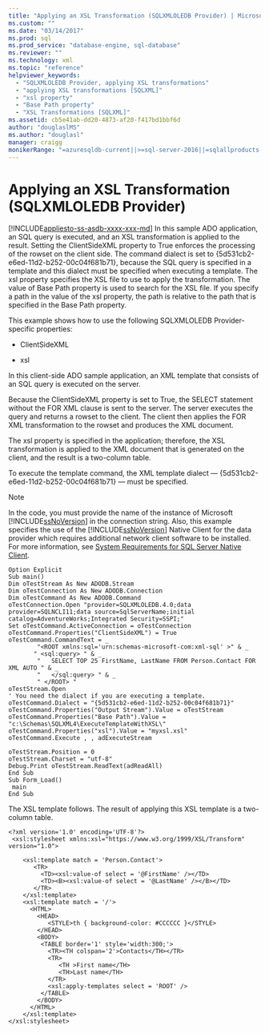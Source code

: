 ```yaml
---
title: "Applying an XSL Transformation (SQLXMLOLEDB Provider) | Microsoft Docs"
ms.custom: ""
ms.date: "03/14/2017"
ms.prod: sql
ms.prod_service: "database-engine, sql-database"
ms.reviewer: ""
ms.technology: xml
ms.topic: "reference"
helpviewer_keywords: 
  - "SQLXMLOLEDB Provider, applying XSL transformations"
  - "applying XSL transformations [SQLXML]"
  - "xsl property"
  - "Base Path property"
  - "XSL Transformations [SQLXML]"
ms.assetid: cb5e41ab-dd20-4873-af20-f417bd1bbf6d
author: "douglaslMS"
ms.author: "douglasl"
manager: craigg
monikerRange: "=azuresqldb-current||>=sql-server-2016||=sqlallproducts-allversions||>=sql-server-linux-2017||=azuresqldb-mi-current"
---
```

# Applying an XSL Transformation (SQLXMLOLEDB Provider)
[!INCLUDE[appliesto-ss-asdb-xxxx-xxx-md](../../../includes/appliesto-ss-asdb-xxxx-xxx-md.md)]
  In this sample ADO application, an SQL query is executed, and an XSL transformation is applied to the result. Setting the ClientSideXML property to True enforces the processing of the rowset on the client side. The command dialect is set to {5d531cb2-e6ed-11d2-b252-00c04f681b71}, because the SQL query is specified in a template and this dialect must be specified when executing a template. The xsl property specifies the XSL file to use to apply the transformation. The value of Base Path property is used to search for the XSL file. If you specify a path in the value of the xsl property, the path is relative to the path that is specified in the Base Path property.  
  
 This example shows how to use the following SQLXMLOLEDB Provider-specific properties:  
  
-   ClientSideXML  
  
-   xsl  
  
 In this client-side ADO sample application, an XML template that consists of an SQL query is executed on the server.  
  
 Because the ClientSideXML property is set to True, the SELECT statement without the FOR XML clause is sent to the server. The server executes the query and returns a rowset to the client. The client then applies the FOR XML transformation to the rowset and produces the XML document.  
  
 The xsl property is specified in the application; therefore, the XSL transformation is applied to the XML document that is generated on the client, and the result is a two-column table.  
  
 To execute the template command, the XML template dialect — {5d531cb2-e6ed-11d2-b252-00c04f681b71} — must be specified.  
  
> [!NOTE]  
>  In the code, you must provide the name of the instance of Microsoft [!INCLUDE[ssNoVersion](../../../includes/ssnoversion-md.md)] in the connection string. Also, this example specifies the use of the [!INCLUDE[ssNoVersion](../../../includes/ssnoversion-md.md)] Native Client for the data provider which requires additional network client software to be installed. For more information, see [System Requirements for SQL Server Native Client](../../../relational-databases/native-client/system-requirements-for-sql-server-native-client.md).  
  
```  
Option Explicit  
Sub main()  
Dim oTestStream As New ADODB.Stream  
Dim oTestConnection As New ADODB.Connection  
Dim oTestCommand As New ADODB.Command  
oTestConnection.Open "provider=SQLXMLOLEDB.4.0;data provider=SQLNCLI11;data source=SqlServerName;initial catalog=AdventureWorks;Integrated Security=SSPI;"  
Set oTestCommand.ActiveConnection = oTestConnection  
oTestCommand.Properties("ClientSideXML") = True  
oTestCommand.CommandText = _  
        "<ROOT xmlns:sql='urn:schemas-microsoft-com:xml-sql' >" & _  
       " <sql:query> " & _  
        "   SELECT TOP 25 FirstName, LastName FROM Person.Contact FOR XML AUTO " & _  
        "   </sql:query> " & _  
        " </ROOT> "  
oTestStream.Open  
' You need the dialect if you are executing a template.  
oTestCommand.Dialect = "{5d531cb2-e6ed-11d2-b252-00c04f681b71}"  
oTestCommand.Properties("Output Stream").Value = oTestStream  
oTestCommand.Properties("Base Path").Value = "c:\Schemas\SQLXML4\ExecuteTemplateWithXSL\"  
oTestCommand.Properties("xsl").Value = "myxsl.xsl"  
oTestCommand.Execute , , adExecuteStream  
  
oTestStream.Position = 0  
oTestStream.Charset = "utf-8"  
Debug.Print oTestStream.ReadText(adReadAll)  
End Sub  
Sub Form_Load()  
 main  
End Sub  
```  
  
 The XSL template follows. The result of applying this XSL template is a two-column table.  
  
```  
<?xml version='1.0' encoding='UTF-8'?>            
 <xsl:stylesheet xmlns:xsl="https://www.w3.org/1999/XSL/Transform" version="1.0">   
  
    <xsl:template match = 'Person.Contact'>  
       <TR>  
         <TD><xsl:value-of select = '@FirstName' /></TD>  
         <TD><B><xsl:value-of select = '@LastName' /></B></TD>  
       </TR>  
    </xsl:template>  
    <xsl:template match = '/'>  
      <HTML>  
        <HEAD>  
           <STYLE>th { background-color: #CCCCCC }</STYLE>  
        </HEAD>  
        <BODY>  
         <TABLE border='1' style='width:300;'>  
           <TR><TH colspan='2'>Contacts</TH></TR>  
           <TR>  
              <TH >First name</TH>  
              <TH>Last name</TH>  
           </TR>  
           <xsl:apply-templates select = 'ROOT' />  
         </TABLE>  
        </BODY>  
      </HTML>  
    </xsl:template>  
</xsl:stylesheet>  
```  
  
  
